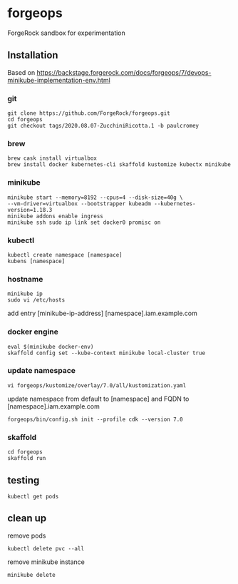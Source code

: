 # forgeops

ForgeRock sandbox for experimentation

## Installation

Based on <https://backstage.forgerock.com/docs/forgeops/7/devops-minikube-implementation-env.html>

### git

    git clone https://github.com/ForgeRock/forgeops.git
    cd forgeops
    git checkout tags/2020.08.07-ZucchiniRicotta.1 -b paulcromey

### brew

    brew cask install virtualbox
    brew install docker kubernetes-cli skaffold kustomize kubectx minikube

### minikube

    minikube start --memory=8192 --cpus=4 --disk-size=40g \
    --vm-driver=virtualbox --bootstrapper kubeadm --kubernetes-version=1.18.3
    minikube addons enable ingress
    minikube ssh sudo ip link set docker0 promisc on

### kubectl

    kubectl create namespace [namespace]
    kubens [namespace]

### hostname

    minikube ip
    sudo vi /etc/hosts

add entry [minikube-ip-address] [namespace].iam.example.com

### docker engine

    eval $(minikube docker-env)
    skaffold config set --kube-context minikube local-cluster true

### update namespace

    vi forgeops/kustomize/overlay/7.0/all/kustomization.yaml 

update namespace from default to [namespace] and FQDN to [namespace].iam.example.com

    forgeops/bin/config.sh init --profile cdk --version 7.0

### skaffold

    cd forgeops
    skaffold run

## testing

    kubectl get pods

## clean up

remove pods

    kubectl delete pvc --all

remove minikube instance

    minikube delete
